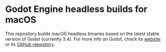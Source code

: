 # Godot Engine headless builds for macOS

This repository builds macOS headless binaries based on the latest stable version of Godot (currently 3.4).
For more info on Godot, check its [website](https://godotengine.org) or its [GitHub repository](https://github.com/godotengine/godot).
